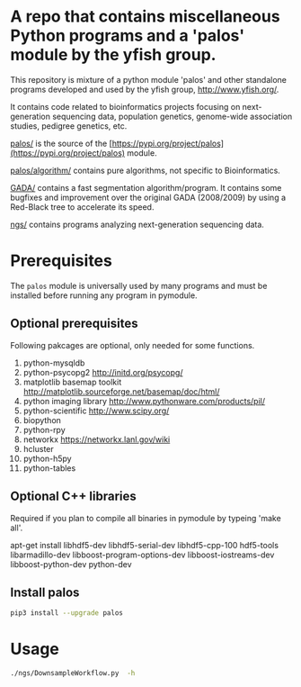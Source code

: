 # A repo that contains miscellaneous Python programs and a 'palos' module by the yfish group.

This repository is mixture of a python module 'palos' and other standalone programs developed and used by the yfish group, http://www.yfish.org/.

It contains code related to bioinformatics projects focusing on next-generation sequencing data, population genetics, genome-wide association studies, pedigree genetics, etc.

[palos/](palos/) is the source of the [https://pypi.org/project/palos](https://pypi.org/project/palos) module. 

[palos/algorithm/](palos/algorithm/) contains pure algorithms, not specific to Bioinformatics.


[GADA/](GADA/) contains a fast segmentation algorithm/program. It contains some bugfixes and improvement over the original GADA (2008/2009) by using a Red-Black tree to accelerate its speed.

[ngs/](ngs/) contains programs analyzing next-generation sequencing data.

# Prerequisites
The `palos` module is universally used by many programs and must be installed before running any program in pymodule.

## Optional prerequisites

Following pakcages are optional, only needed for some functions.

1. python-mysqldb
1. python-psycopg2 http://initd.org/psycopg/
1. matplotlib basemap toolkit http://matplotlib.sourceforge.net/basemap/doc/html/
1. python imaging library http://www.pythonware.com/products/pil/
1. python-scientific http://www.scipy.org/
1. biopython
1. python-rpy
1. networkx https://networkx.lanl.gov/wiki
1. hcluster
1. python-h5py
1. python-tables

## Optional C++ libraries

Required if you plan to compile all binaries in pymodule by typeing 'make all'.

apt-get install libhdf5-dev libhdf5-serial-dev libhdf5-cpp-100 hdf5-tools \
       libarmadillo-dev libboost-program-options-dev libboost-iostreams-dev \
       libboost-python-dev python-dev

## Install palos

```sh
pip3 install --upgrade palos
```

# Usage

```sh
./ngs/DownsampleWorkflow.py  -h
```

